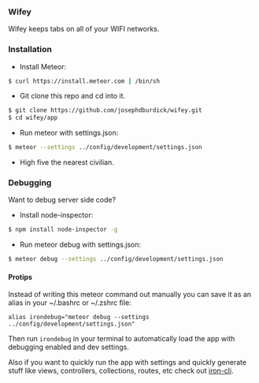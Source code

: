 ### Wifey

Wifey keeps tabs on all of your WIFI networks.


### Installation

- Install Meteor:

```sh
$ curl https://install.meteor.com | /bin/sh
```

- Git clone this repo and cd into it.

```sh
$ git clone https://github.com/josephdburdick/wifey.git
$ cd wifey/app
```

- Run meteor with settings.json:

```sh
$ meteor --settings ../config/development/settings.json
```

- High five the nearest civilian.

### Debugging
Want to debug server side code?

- Install node-inspector:

```sh
$ npm install node-inspector -g
```

- Run meteor debug with settings.json:

```sh
$ meteor debug --settings ../config/development/settings.json
```

#### Protips
Instead of writing this meteor command out manually you can save it as an alias in your ~/.bashrc or ~/.zshrc file:

```
alias irondebug="meteor debug --settings ../config/development/settings.json"
```
Then run `irondebug` in your terminal to automatically load the app with debugging enabled and dev settings.

Also if you want to quickly run the app with settings and quickly generate stuff like views, controllers, collections, routes, etc check out [iron-cli](https://github.com/iron-meteor/iron-cli).
